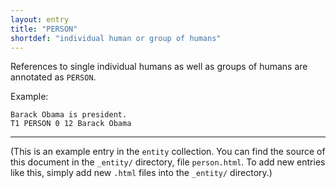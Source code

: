 ```yaml
---
layout: entry
title: "PERSON"
shortdef: "individual human or group of humans"
---
```


References to single individual humans as well as groups of humans are
annotated as `PERSON`.

<!-- details -->

Example:

~~~ ann
Barack Obama is president.
T1 PERSON 0 12 Barack Obama
~~~

------------------------------------------------------------------------------

(This is an example entry in the `entity` collection. You can find the
source of this document in the `_entity/` directory, file `person.html`.
To add new entries like this, simply add new `.html` files into the
`_entity/` directory.)
